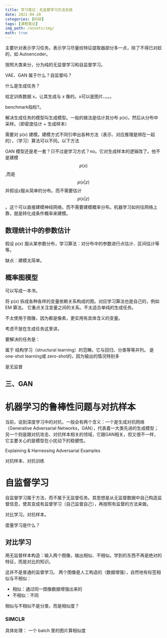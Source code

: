 ```yaml
---
title: 学习笔记：无监督学习方法总结
date: 2021-04-20
categories: [科研]
tags: [课程笔记]
img_path: /assets/img/
math: true
---
```


主要针对表示学习任务。表示学习尽量给特征提取器部分多一点，除了不得已对趁的，如 Autoencoder。


按照大类来分，分为纯的无监督学习和自监督学习。









VAE、GAN 属于什么？自监督吗？


什么是生成任务？

给定训练数据 x，让其生成与 x 像的。x可以是图片、。。。


benchmark指标?。

解决生成任务的模型叫生成模型。一般的做法是估计其分布 p(x)，然后从分布中采样。（即密度估计 + 生成样本）

需要对 p(x) 建模。建模方式不同引申出各种方法（表示、对应推理是绑在一起的），（学习）算法可以不同。以下方法

GAN 模型还是老一套？只不过是学习方式？no。它对生成样本的逻辑改了。他不是建模 $$p(x)$$,而是 $$p(x|z)$$ 并假设z服从简单的分布。而不需要估计 $$p(x|z)$$。这个可以直接建模神经网络，而不需要建模概率分布。机器学习如何往网络上靠，就是转化成条件概率来建模。



## 数理统计中的参数估计

假设 p(x) 服从某参数分布，学习算法：对分布中的参数进行点估计、区间估计等等。

缺点：建模太简单。



## 概率图模型

可以写成一本书。

将 p(x) 拆成各种各样的变量依赖关系构成的图。对应学习算法也是自己的，例如 EM 算法。
它重点关注变量之间的关系。不太适合单纯的生成任务。

不太使用于图像，因为都是像素，更实用有具体含义的变量。


考虑不放在生成任务这里讲。






要解决的任务是：

属于 结构学习（structural learning）的范畴。它与回归、分类等等并列。  是 one-shot learning或 zero-shot的，因为输出的情况特别多

是无监督

## 三、GAN




# 机器学习的鲁棒性问题与对抗样本

当前，说到深度学习中的对抗，一般会有两个含义：一个是生成对抗网络（Generative Adversarial Networks，GAN），代表着一大类先进的生成模型；另一个则是跟对抗攻击、对抗样本相关的领域，它跟GAN相关，但又很不一样，它主要关心的是模型在小扰动下的稳健性。


Explaining & Harnessing Adversarial Examples

对抗样本、对抗训练














# 自监督学习

自监督学习属于方法，而不属于无监督任务。其思想是从无监督数据中自己构造监督信息，使其变成有监督学习（自己监督自己），再按照有监督的方法来做。

对比学习。对抗样本。

度量学习是什么？


## 对比学习

用无监督样本构造：输入两个图像，输出相似、不相似。学到的东西不再是绝对的特征，而是对比的知识。

这并不是普通的监督学习。
两个图像是人工构造的（数据增强），自然地有标签相似与不相似：
- 相似：通过同一图像数据增强出来的
- 不相似：不同

相似与不相似不是分类，而是相似度？

### SIMCLR

具体处理：
一个 batch 里的图片算相似度
